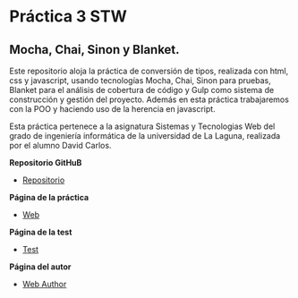 # Práctica 3 STW

## Mocha, Chai, Sinon y Blanket.

Este repositorio aloja la práctica de conversión de tipos, realizada con html, css y javascript, usando tecnologías Mocha, Chai, Sinon para pruebas, Blanket para el análisis de cobertura de código y Gulp como sistema de construcción y gestión del proyecto. Además en esta práctica trabajaremos con la POO y haciendo uso de la herencia en javascript.

Esta práctica pertenece a la asignatura Sistemas y Tecnologias Web del grado de ingeniería informática de la universidad de La Laguna, realizada por el alumno David Carlos.

**Repositorio GitHuB**

* [Repositorio](https://github.com/alu0100536652/STW03)

**Página de la práctica**

* [Web](http://alu0100536652.github.io/STW03)

**Página de la test**

* [Test](http://alu0100536652.github.io/STW03/test/)

**Página del autor**

* [Web Author](http://alu0100536652.github.io)